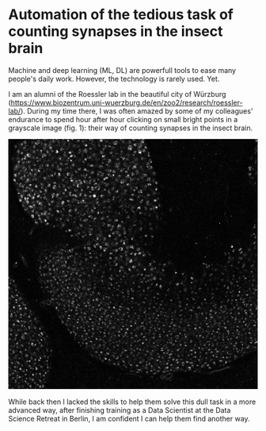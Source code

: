 # Automation of the tedious task of counting synapses in the insect brain

Machine and deep learning (ML, DL) are powerfull tools to ease many people's daily work. However, the technology is rarely used. Yet. 

I am an alumni of the Roessler lab in the beautiful city of Würzburg (https://www.biozentrum.uni-wuerzburg.de/en/zoo2/research/roessler-lab/). During my time there, I was often amazed by some of my colleagues' endurance to spend hour after hour clicking on small bright points in a grayscale image (fig. 1): their way of counting synapses in the insect brain. 

![Microglomeruli](./Microglomeruli_2.tif)

While back then I lacked the skills to help them solve this dull task in a more advanced way, after finishing training as a Data Scientist at the Data Science Retreat in Berlin, I am confident I can help them find another way.  
